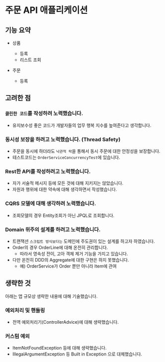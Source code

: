# 주문 API 애플리케이션

## 기능 요약

- 상품
  - 등록
  - 리스트 조회

- 주문
  - 등록

## 고려한 점

### `클린한 코드`를 작성하려 노력했습니다.

- 유지보수성 좋은 코드가 개발자들의 업무 행복 지수를 높여준다고 생각합니다.

### **동시성 보장**을 하려고 **노력**했습니다. (**Thread Safety**)
  - 주문을 동시에 하더라도 `낙관적 락`을 통해서 동시 주문에 대한 안정성을 보장합니다.
  - 테스트코드는 `OrderServiceConcurrencyTest`에 있습니다.

### Rest한 API를 작성하려고 노력했습니다.

- 자가 서술적 메시지 등에 모든 것에 대해 지키지는 않았습니다.
- 자원과 행위에 대한 약속에 대해 생각하면서 작성했습니다.

### **CQRS** 모델에 대해 생각하려 **노력**했습니다.
  - 조회모델의 경우 Entity조회가 아닌 JPQL로 조회합니다.

### **Domain 위주의 설계**를 하려고 노력했습니다.
  - 트랜잭션 `스크립트 방식보다는` 도메인에 주도권이 있는 설계를 하고자 하였습니다.
  - Order의 경우 OrderLine에 대해 온전히 관리합니다.
    - 따라서 영속성 전이, 고아 객체 제거 기능을 가지고 있습니다.
  - 다만 온전히 DDD의 Aggregate에 대한 구현은 하지 못했습니다.
    - 예) OrderService가 Order 뿐만 아니라 Item에 관여
 
## 생략한 것

아래는 앱 규모상 생략한 내용에 대해 기술했습니다.

### 예외처리 및 핸들링

- 전역 예외처리기(ControllerAdvice)에 대해 생략했습니다.

### 커스텀 예외

- ItemNotFoundException 등에 대해 생략했습니다.
- IllegalArgumentException 등 Built in Exception 으로 대체했습니다.
